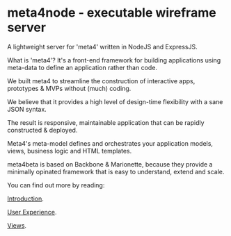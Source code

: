 meta4node - executable wireframe server
=======================================

A lightweight server for 'meta4' written in NodeJS and ExpressJS.

What is 'meta4'? It's a front-end framework for building applications using meta-data to define an application rather than code.

We built meta4 to streamline the construction of interactive apps, prototypes & MVPs without (much) coding.

We believe that it provides a high level of design-time flexibility with a sane JSON syntax.

The result is responsive, maintainable application that can be rapidly constructed & deployed.

Meta4's meta-model defines and orchestrates your application models, views, business logic and HTML templates.

meta4beta is based on Backbone & Marionette, because they provide a minimally opinated framework that is easy to understand, extend and scale.

You can find out more by reading:

<a href="https://github.com/troven/meta4ux/wiki/Intro">Introduction</a>.

<a href="https://github.com/troven/meta4ux/wiki/UX---User-Experience">User Experience</a>.

<a href="https://github.com/troven/meta4ux/wiki/Views">Views</a>.



